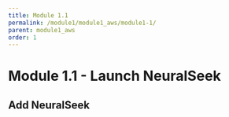 ```yaml
---
title: Module 1.1
permalink: /module1/module1_aws/module1-1/
parent: module1_aws
order: 1
---
```


# Module 1.1 - Launch NeuralSeek

## Add NeuralSeek
